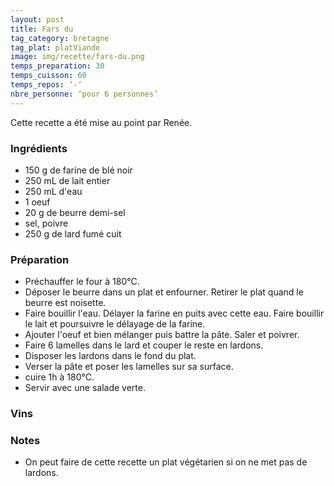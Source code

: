 ```yaml
---
layout: post
title: Fars du
tag_category: bretagne
tag_plat: platViande
image: img/recette/fars-du.png
temps_preparation: 30
temps_cuisson: 60
temps_repos: ‘-‘
nbre_personne: ‘pour 6 personnes’
---
```


Cette recette a été mise au point par Renée.

### Ingrédients
* 150 g de farine de blé noir
* 250 mL de lait entier
* 250 mL d'eau
* 1 oeuf
* 20 g de beurre demi-sel
* sel, poivre
* 250 g de lard fumé cuit

### Préparation
* Préchauffer le four à 180°C.
* Déposer le beurre dans un plat et enfourner. Retirer le plat quand le beurre est noisette.
* Faire bouillir l'eau. Délayer la farine en puits avec cette eau. Faire bouillir le lait et poursuivre le délayage de la farine.
* Ajouter l'oeuf et bien mélanger puis battre la pâte. Saler et poivrer.
* Faire 6 lamelles dans le lard et couper le reste en lardons.
* Disposer les lardons dans le fond du plat.
* Verser la pâte et poser les lamelles sur sa surface.
* cuire 1h à 180°C.
* Servir avec une salade verte.

### Vins


### Notes
* On peut faire de cette recette un plat végétarien si on ne met pas de lardons.
